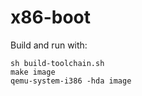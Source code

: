 # x86-boot

Build and run with:
```
sh build-toolchain.sh
make image
qemu-system-i386 -hda image
```

